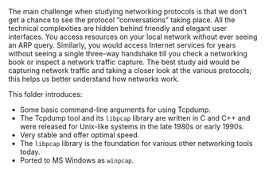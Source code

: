 The main challenge when studying networking protocols is that we don’t get a chance to see the protocol “conversations” taking place. All the technical complexities are hidden behind friendly and elegant user interfaces. You access resources on your local network without ever seeing an ARP query. Similarly, you would access Internet services for years without seeing a single three-way handshake till you check a networking book or inspect a network traffic capture. The best study aid would be capturing network traffic and taking a closer look at the various protocols; this helps us better understand how networks work.

This folder introduces:
- Some basic command-line arguments for using Tcpdump.
- The Tcpdump tool and its `libpcap` library are written in C and C++ and were released for Unix-like systems in the late 1980s or early 1990s.
- Very stable and offer optimal speed.
- The `libpcap` library is the foundation for various other networking tools today.
- Ported to MS Windows as `winpcap`.